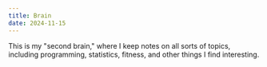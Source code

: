 ```yaml
---
title: Brain
date: 2024-11-15
---
```


This is my "second brain," where I keep notes on all sorts of topics, including programming, statistics, fitness, and other things I find interesting.


